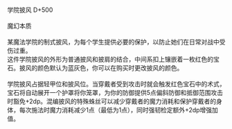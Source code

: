 <title>学院披风</title>
<meta name="GENERATOR" content="WinCHM">
<meta http-equiv="Content-Type" content="text/html; charset=gb2312">
<br>
<br>学院披风 D+500
<br>
<br>魔幻本质
<br>
<br>某魔法学院的制式披风，为每个学生提供必要的保护，以防止她们在日常对战中受伤过重。
<br>这件学院披风的外形为普通披风和披肩的结合，中间系扣上镶嵌着一枚红色的宝石。披风的颜色默认为蓝灰色，你可以在购买时更改披风的颜色。
<br>
<br>学院披风占据轻甲位和披风位。当穿戴者受到攻击时就会触发红色宝石中的术式，宝石将自动展开一个护罩将你笼罩，为你的防御提供5点偏斜防御和抵御范围攻击时豁免+2dp。混编披风的特殊蛛丝可以减少穿戴者的魔力消耗和保护穿戴者的身体，每次施法时魔力消耗减少1点（最低为1点），同时强韧检定额外+2dp增强加值。